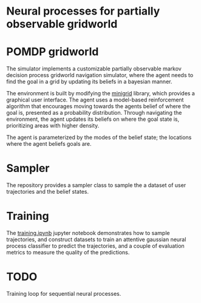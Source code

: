 # Neural processes for partially observable gridworld

# POMDP gridworld

The simulator implements a customizable partially observable markov decision process gridworld navigation simulator, where the agent needs to find the goal in a grid by updating its beliefs in a bayesian manner. 

The environment is built by modifying the [minigrid](https://github.com/Farama-Foundation/Minigrid) library, which provides a graphical user interface. The agent uses a model-based reinforcement algorithm that encourages moving towards the agents belief of where the goal is, presented as a probability distribution. Through navigating the environment, the agent updates its beliefs on where the goal state is, prioritizing areas with higher density.

The agent is parameterized by the modes of the belief state; the locations where the agent beliefs goals are. 

# Sampler

The repository provides a sampler class to sample the a dataset of user trajectories and the belief states.

# Training

The [training.ipynb](./training.ipynb) jupyter notebook demonstrates how to sample trajectories, and construct datasets to train an attentive gaussian neural process classifier to predict the trajectories, and a couple of evaluation metrics to measure the quality of the predictions.

# TODO

Training loop for sequential neural processes.